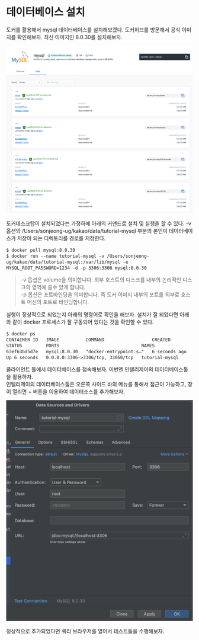 # 데이터베이스 설치

도커를 활용해서 mysql 데이터베이스를 설치해보겠다. 도커허브를 방문해서 공식 이미지를 확인해보자. 최신 이미지인 8.0.30를 설치해보자.

![](./assets/001_1.png)

도커데스크탑이 설치되었다는 가정하에 아래의 커맨드로 설치 및 실행을 할 수 있다. -v 옵션의 /Users/sonjeong-ug/kakao/data/tutorial-mysql 부분의 본인이 데이터베이스가 저장이 되는 디렉토리를 경로를 저장한다.
```
$ docker pull mysql:8.0.30
$ docker run --name tutorial-mysql -v /Users/sonjeong-ug/kakao/data/tutorial-mysql:/var/lib/mysql -e MYSQL_ROOT_PASSWORD=1234 -d -p 3306:3306 mysql:8.0.30
```  
>-v 옵셥은 volume을 의미합니다. 외부 호스트의 디스크를 내부의 논리적인 디스크의 영역에 쓸수 았게 합니다.  
>-p 옵션은 포트바인딩을 의미합니다. 즉 도커 이미지 내부의 포트를 외부로 호스트 머신의 포트로 바인딩합니다.

실행이 정상적으로 되었는지 아래의 명령어로 확인을 해보자. 설치가 잘 되었다면 아래와 같이 docker 프로세스가 잘 구동되어 있다는 것을 확인할 수 있다.

```
$ docker ps
CONTAINER ID   IMAGE          COMMAND                  CREATED         STATUS         PORTS                               NAMES
63ef63bd5d7e   mysql:8.0.30   "docker-entrypoint.s…"   6 seconds ago   Up 6 seconds   0.0.0.0:3306->3306/tcp, 33060/tcp   tutorial-mysql
```

클라이언트 툴에서 데이터베이스를 접속해보자. 이번엔 인텔리제이의 데이터베이스툴을 활용하자.  
인텔리제이의 데이터베이스툴은 오른쪽 사이드 바의 메뉴를 통해서 접근이 가능하고, 창이 열리면 + 버튼을 이용하여 데이터소스를 추가해보자.

![](./assets/001_2.png)

정상적으로 추가되었다면 쿼리 브라우저를 열어서 테스트들을 수행해보자.






